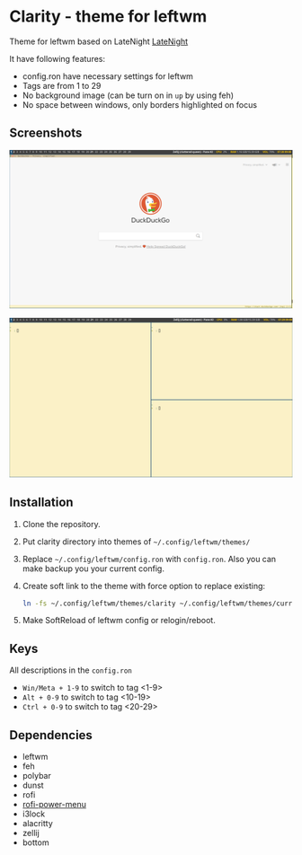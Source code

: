 # Clarity - theme for leftwm
Theme for leftwm based on LateNight [LateNight](https://github.com/JacoMalan1/LateNight)

It have following features:
- config.ron have necessary settings for leftwm
- Tags are from 1 to 29
- No background image (can be turn on in `up` by using feh)
- No space between windows, only borders highlighted on focus

## Screenshots
![Screenshot](./clarity/screenshots/screenshot1.png)

![Screenshot](./clarity/screenshots/screenshot2.png)

## Installation
 1. Clone the repository.
 2. Put clarity directory into themes of `~/.config/leftwm/themes/`
 3. Replace `~/.config/leftwm/config.ron` with `config.ron`. 
    Also you can make backup you your current config. 
 2. Create soft link to the theme with force option to replace existing:

    ```bash
    ln -fs ~/.config/leftwm/themes/clarity ~/.config/leftwm/themes/current
    ```

 3. Make SoftReload of leftwm config or relogin/reboot.

## Keys
All descriptions in the `config.ron`

 - `Win/Meta + 1-9` to switch to tag <1-9>
 - `Alt + 0-9` to switch to tag <10-19>
 - `Ctrl + 0-9` to switch to tag <20-29>

## Dependencies
 - leftwm
 - feh
 - polybar
 - dunst
 - rofi
 - [rofi-power-menu](https://github.com/jluttine/rofi-power-menu)
 - i3lock
 - alacritty
 - zellij
 - bottom
